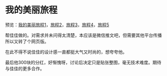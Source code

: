 # 我的美丽旅程

预览：[我的美丽旅程1](https://foreverz133.github.io/small-works/1/jj-nice-travel/1.html)，[旅程2](https://foreverz133.github.io/small-works/1/jj-nice-travel/2.html)，[旅程3](https://foreverz133.github.io/small-works/1/jj-nice-travel/3.html)，[旅程4](https://foreverz133.github.io/small-works/1/jj-nice-travel/4.html)，[旅程5](https://foreverz133.github.io/small-works/1/jj-nice-travel/5.html)

帮佳佳做的。对需求并未问得太清楚，本应该是微信推文吧，但需要其他平台传播所以又转了个网页版。

在此不得不说佳佳的设计感一直都挺大气又时尚的，想夸夸他。

最后他300块的分红，好惭愧呀，讨论后决定只是贴张整图，毫无技术难度。期待与佳佳的更多合作。